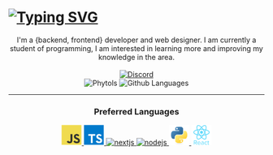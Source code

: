 # [![Typing SVG](https://readme-typing-svg.herokuapp.com?color=e6dc2e&lines=Hi,+i'm+Phytols+:D)](https://git.io/typing-svg)
<p align="center">
I'm a {backend, frontend} developer and web designer.
I am currently a student of programming, I am interested in learning more and improving my knowledge in the area.
<br><br>
<a href="https://discord.com/users/236651138747727872" target="_blank">
<img width="45%" src="https://lanyard.cnrad.dev/api/236651138747727872?bg=151515&borderRadius=5px" alt="Discord"/>
</a>
<br>
    <img src="https://github-readme-stats.vercel.app/api?username=devPhytols&show_icons=true&theme=dark&hide_border=true&layout=compact&include_all_commits=true&count_private=true,contribs" alt="Phytols" />
    <img width="38%" src="https://github-readme-stats.vercel.app/api/top-langs?username=devPhytols&theme=dark&hide_border=true&layout=compact&langs_count=7" alt="Github Languages" />
</p>

<hr>

<h3 align="center">Preferred Languages</h3>
<p align="center"> <a href="https://developer.mozilla.org/en-US/docs/Web/JavaScript" target="_blank" rel="noreferrer"> <img src="https://raw.githubusercontent.com/devicons/devicon/master/icons/javascript/javascript-original.svg" alt="javascript" width="40" height="40"/> </a> <a href="https://www.typescriptlang.org/" target="_blank" rel="noreferrer"> <img src="https://raw.githubusercontent.com/devicons/devicon/master/icons/typescript/typescript-original.svg" alt="typescript" width="40" height="40"/> </a> <a href="https://nextjs.org/" target="_blank" rel="noreferrer"> <img src="https://www.datocms-assets.com/75941/1657707878-nextjs_logo.png" alt="nextjs" width="40" height="40"/> </a> <a href="https://nodejs.org" target="_blank" rel="noreferrer"> <img src="https://icons-for-free.com/iff/png/256/vscode+icons+type+node-1324451430863084037.png" alt="nodejs" width="40" height="40"/> </a> <a href="https://www.python.org" target="_blank" rel="noreferrer"> <img src="https://raw.githubusercontent.com/devicons/devicon/master/icons/python/python-original.svg" alt="python" width="40" height="40"/> </a> <a href="https://reactjs.org/" target="_blank" rel="noreferrer"> <img src="https://raw.githubusercontent.com/devicons/devicon/master/icons/react/react-original-wordmark.svg" alt="react" width="40" height="40"/> </a> </p>
